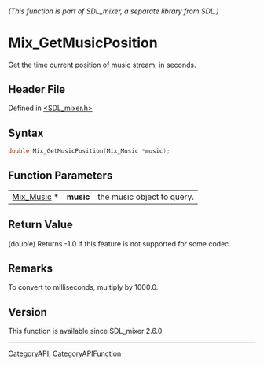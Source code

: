 ###### (This function is part of SDL_mixer, a separate library from SDL.)
# Mix_GetMusicPosition

Get the time current position of music stream, in seconds.

## Header File

Defined in [<SDL_mixer.h>](https://github.com/libsdl-org/SDL_mixer/blob/SDL2/include/SDL_mixer.h)

## Syntax

```c
double Mix_GetMusicPosition(Mix_Music *music);
```

## Function Parameters

|                          |           |                            |
| ------------------------ | --------- | -------------------------- |
| [Mix_Music](Mix_Music) * | **music** | the music object to query. |

## Return Value

(double) Returns -1.0 if this feature is not supported for some codec.

## Remarks

To convert to milliseconds, multiply by 1000.0.

## Version

This function is available since SDL_mixer 2.6.0.

----
[CategoryAPI](CategoryAPI), [CategoryAPIFunction](CategoryAPIFunction)

